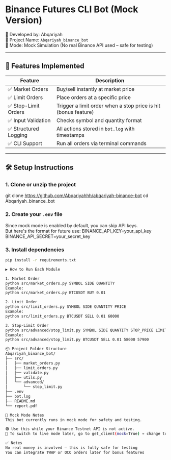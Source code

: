 # Binance Futures CLI Bot (Mock Version)

👤 Developed by: Abqariyah  
📁 Project Name: `Abqariyah_binance_bot`  
🧪 Mode: Mock Simulation (No real Binance API used – safe for testing)

---

## 🚀 Features Implemented

| Feature            | Description                                                    |
|--------------------|----------------------------------------------------------------|
| ✅ Market Orders    | Buy/sell instantly at market price                             |
| ✅ Limit Orders     | Place orders at a specific price                               |
| ✅ Stop-Limit Orders | Trigger a limit order when a stop price is hit (bonus feature) |
| ✅ Input Validation | Checks symbol and quantity format                              |
| ✅ Structured Logging | All actions stored in `bot.log` with timestamps              |
| ✅ CLI Support      | Run all orders via terminal commands                           |

---

## 🛠️ Setup Instructions

### 1. Clone or unzip the project
git clone https://github.com/Abqariyahhh/abqariyah-binance-bot
cd Abqariyah_binance_bot

### 2. Create your `.env` file
Since mock mode is enabled by default, you can skip API keys.  
But here's the format for future use:
BINANCE_API_KEY=your_api_key
BINANCE_API_SECRET=your_secret_key


### 3. Install dependencies
```bash
pip install -r requirements.txt

▶️ How to Run Each Module

1. Market Order
python src/market_orders.py SYMBOL SIDE QUANTITY
Example:
python src/market_orders.py BTCUSDT BUY 0.01

2. Limit Order
python src/limit_orders.py SYMBOL SIDE QUANTITY PRICE
Example:
python src/limit_orders.py BTCUSDT SELL 0.01 60000

3. Stop-Limit Order
python src/advanced/stop_limit.py SYMBOL SIDE QUANTITY STOP_PRICE LIMIT_PRICE
Example:
python src/advanced/stop_limit.py BTCUSDT SELL 0.01 58000 57900

📦 Project Folder Structure
Abqariyah_binance_bot/
├── src/
│   ├── market_orders.py
│   ├── limit_orders.py
│   ├── validate.py
│   ├── utils.py
│   └── advanced/
│       └── stop_limit.py
├── .env
├── bot.log
├── README.md
└── report.pdf

🧪 Mock Mode Notes
This bot currently runs in mock mode for safety and testing.

🟢 Use this while your Binance Testnet API is not active.
🔴 To switch to live mode later, go to get_client(mock=True) → change to mock=False.

✅ Notes
No real money is involved — this is fully safe for testing
You can integrate TWAP or OCO orders later for bonus features